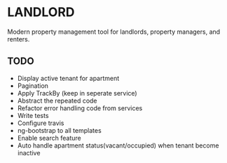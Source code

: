# LANDLORD #

Modern property management tool for landlords, property managers, and renters.

TODO
----

- Display active tenant for apartment
- Pagination
- Apply TrackBy (keep in seperate service)
- Abstract the repeated code
- Refactor error handling code from services
- Write tests
- Configure travis
- ng-bootstrap to all templates
- Enable search feature
- Auto handle apartment status(vacant/occupied) when tenant become inactive